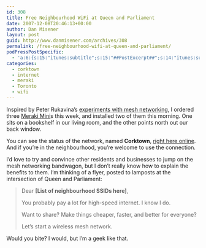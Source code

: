 ```yaml
---
id: 308
title: Free Neighbourhood WiFi at Queen and Parliament
date: 2007-12-08T20:46:13+00:00
author: Dan Misener
layout: post
guid: http://www.danmisener.com/archives/308
permalink: /free-neighbourhood-wifi-at-queen-and-parliament/
podPressPostSpecific:
  - 'a:6:{s:15:"itunes:subtitle";s:15:"##PostExcerpt##";s:14:"itunes:summary";s:15:"##PostExcerpt##";s:15:"itunes:keywords";s:17:"##WordPressCats##";s:13:"itunes:author";s:10:"##Global##";s:15:"itunes:explicit";s:7:"Default";s:12:"itunes:block";s:7:"Default";}'
categories:
  - corktown
  - internet
  - meraki
  - Toronto
  - wifi
---
```

Inspired by Peter Rukavina&#8217;s [experiments with mesh networking](http://ruk.ca/article/4352), I ordered three [Meraki Mini](http://meraki.com/products/mini/)s this week, and installed two of them this morning. One sits on a bookshelf in our living room, and the other points north out our back window.

You can see the status of the network, named **Corktown**, [right here online](http://public.meraki.com/network/Corktown). And if you&#8217;re in the neighbourhood, you&#8217;re welcome to use the connection.

I&#8217;d love to try and convince other residents and businesses to jump on the mesh networking bandwagon, but I don&#8217;t really know how to explain the benefits to them. I&#8217;m thinking of a flyer, posted to lamposts at the intersection of Queen and Parliament:

> Dear **[List of neighbourhood SSIDs here]**,
> 
> You probably pay a lot for high-speed internet. I know I do.
> 
> Want to share? Make things cheaper, faster, and better for everyone?
> 
> Let&#8217;s start a wireless mesh network.

Would you bite? I would, but I&#8217;m a geek like that.